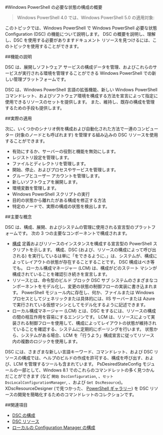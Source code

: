 #Windows PowerShell の必要な状態の構成の概要

> Windows PowerShell 4.0 では、Windows PowerShell 5.0 の適用対象:

このトピックでは、Windows PowerShell で Windows PowerShell 必要な状態 Configuration (DSC) の機能について説明します。 DSC の概要を説明し、理解し、DSC を使用する必要がありますドキュメント リソースを見つけるには、このトピックを使用することができます。

##機能の説明

DSC は、展開しソフトウェア サービスの構成データを管理、およびこれらのサービスが実行される環境を管理することができる Windows PowerShell での新しい管理プラットフォームです。

DSC は、Windows PowerShell 言語の拡張機能、新しい Windows PowerShell コマンドレット、およびソフトウェア環境を構成する方法を宣言によって指定に使用できるリソースのセットを提供します。 また、維持し、既存の構成を管理するための手段も提供します。

##実際の適用

次に、いくつかのシナリオ例を構成および自動化された方法で一連のコンピューター (対象のノードとも呼ばれます) を管理する組み込みの DSC リソースを使用することができます。

* 有効にするか、サーバーの役割と機能を無効にします。
* レジストリ設定を管理します。
* ファイルとディレクトリを管理します。
* 開始、停止、およびプロセスやサービスを管理します。
* グループとユーザー アカウントを管理します。
* 新しいソフトウェアを展開します。
* 環境変数を管理します。
* Windows PowerShell スクリプトの実行
* 目的の状態から離れたがある構成を修正する方法
* 特定のノードで、実際の構成の状態を検出します。

##主要な概念

DSC は、構成、展開、およびシステムの管理に使用される宣言型のプラットフォームです。 次の 3 つの主要なコンポーネントで構成されます。

* [構成](configurations.md) 定義およびリソースのインスタンスを構成する宣言型の PowerShell スクリプトを示します。 構成、DSC (および、リソースの構成によって呼び出される) を実行しているは単に「をできるように、」は、システムが、構成によってレイアウトの状態が存在することすることです。 DSC 構成はべき等でも。 ローカル構成マネージャー (LCM) は、構成がどのステート マシンが構成されていることを確認引き続きを宣言します。
* リソースとは、命令型のビルド ブロック DSC サブ システムのさまざまなコンポーネントをモデル化し、変更の状態の制御フローの実装に書き込まれます。 PowerShell モジュール内に存在し、何か、ファイルまたは Windows プロセスとしてジェネリックまたは具体的には、IIS サーバーまたは Azure で実行されている仮想マシンとしてモデル化するように記述できます。
* ローカル構成マネージャー (LCM) とは、DSC をするには、リソースの構成の間の相互作用を容易にするエンジンです。 LCM は、リソースによって実装される制御フローを使用して、構成によってレイアウトの状態が維持されていることを確認する、システムに定期的にポーリングを行います。 状態から、システムがある場合、LCM を「行うよう」構成宣言に従ってリソース内の複数のロジックを使用します。

DSC には、さまざまな新しい言語キーワード、コマンドレット、および DSC リソースの構成では、ヘルプのビルドの作成を許可する、構成を呼び出す、および、LCM を管理するツールも含まれています。 PsDesiredStateConfig モジュールの一部として、Windows 8.1 でのこれらのコマンドレットの多く見つかんだことができます (など `開始 DscConfiguration`, 、`セット DscLocalConfigurationManager`, 、および `Get DscResource`)。 XDscResourceDesigner (で見つかった、 [PowerShell ギャラリー](https://www.powershellgallery.com/packages/xDSCResourceDesigner/)) を DSC リソースの開発を簡略化するためのコマンドレットのコレクションです。

##関連項目

* [DSC の構成](configurations.md)
* [DSC リソース](resources.md)
* [ローカルの Configuration Manager の構成](metaconfig.md)





